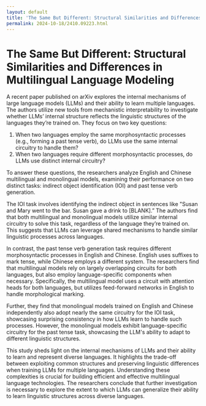 ```yaml
---
layout: default
title: 'The Same But Different: Structural Similarities and Differences in Multilingual Language Modeling'
permalink: 2024-10-18/2410.09223.html
---
```

# The Same But Different: Structural Similarities and Differences in Multilingual Language Modeling 

A recent paper published on arXiv explores the internal mechanisms of large language models (LLMs) and their ability to learn multiple languages. The authors utilize new tools from mechanistic interpretability to investigate whether LLMs’ internal structure reflects the linguistic structures of the languages they’re trained on. They focus on two key questions: 

1. When two languages employ the same morphosyntactic processes (e.g., forming a past tense verb), do LLMs use the same internal circuitry to handle them? 
2. When two languages require different morphosyntactic processes, do LLMs use distinct internal circuitry?

To answer these questions, the researchers analyze English and Chinese multilingual and monolingual models, examining their performance on two distinct tasks: indirect object identification (IOI) and past tense verb generation. 

The IOI task involves identifying the indirect object in sentences like "Susan and Mary went to the bar. Susan gave a drink to [BLANK].” The authors find that both multilingual and monolingual models utilize similar internal circuitry to solve this task, regardless of the language they’re trained on. This suggests that LLMs can leverage shared mechanisms to handle similar linguistic processes across languages. 

In contrast, the past tense verb generation task requires different morphosyntactic processes in English and Chinese. English uses suffixes to mark tense, while Chinese employs a different system. The researchers find that multilingual models rely on largely overlapping circuits for both languages, but also employ language-specific components when necessary.  Specifically, the multilingual model uses a circuit with attention heads for both languages, but utilizes feed-forward networks in English to handle morphological marking. 

Further, they find that monolingual models trained on English and Chinese independently also adopt nearly the same circuitry for the IOI task, showcasing surprising consistency in how LLMs learn to handle such processes. However, the monolingual models exhibit language-specific circuitry for the past tense task, showcasing the LLM's ability to adapt to different linguistic structures. 

This study sheds light on the internal mechanisms of LLMs and their ability to learn and represent diverse languages. It highlights the trade-off between exploiting common structures and preserving linguistic differences when training LLMs for multiple languages. Understanding these complexities is crucial for building efficient and effective multilingual language technologies.  The researchers conclude that further investigation is necessary to explore the extent to which LLMs can generalize their ability to learn linguistic structures across diverse languages. 
